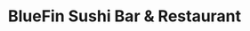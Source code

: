 ---
layout: place
title: "BlueFin Sushi Bar & Restaurant"
permalink: /colorado/denver/bluefin-sushi-bar-restaurant.html
stateAbbr: CO
stateName: Colorado
cityName: Denver
seo:
  name: "BlueFin Sushi Bar & Restaurant"
  type: Restaurant
  links: https://bluefinsushirestaurant.com/
description: "BlueFin Sushi Bar & Restaurant serves delicious sushi in Denver, Colorado. Try fresh Japanese dishes for a great dining experience. "
place_id: ChIJFbBsXYV7bIcR487Xd66Fqbg
photos:
  - name: >-
      places/ChIJFbBsXYV7bIcR487Xd66Fqbg/photos/AeeoHcIYPB5jdv5TgnEadXyK5hAtqR2wwLfE0CAPUrB32uSWzT5LQSl_q0l5dxGaXODSnR7oXbtjd6JOVdaOLKSYeTX4LXOzlvkjiy98JpAb-XDJdmbiHM33DhxC9RYJcrMMaMAthPFIPLXApKINrx31pUmCp6KO4NngfmTVtiMoZCb5EtaVV-U6fkIZ2G3na3Xq0_Unbz76DQM_YF2eJZRwKmRywq2ZHsX6xU1N3uTc80zxX3090eEMgW9t6lnCoKAGdhTtSTLWh08lWKSjz2erLFAtXB-1dpwfNjXI25J9jGObiQ
    widthPx: 4032
    heightPx: 3024
    authorAttributions:
      - displayName: BlueFin Sushi Bar & Restaurant
        uri: https://maps.google.com/maps/contrib/116233968723993044740
        photoUri: >-
          https://lh3.googleusercontent.com/a-/ALV-UjVF6cekkIUjYfr58KPRek4Ow5Qw2zALXhH1VtQLXblFczQKE5nB=s100-p-k-no-mo
    flagContentUri: >-
      https://www.google.com/local/imagery/report/?cb_client=maps_api_places.places_api&image_key=!1e10!2sAF1QipOj-AP9yTWMVzouDPP6TgfoPvNkPnsn9nEpO6lP&hl=en-US
    googleMapsUri: >-
      https://www.google.com/maps/place//data=!3m4!1e2!3m2!1sAF1QipOj-AP9yTWMVzouDPP6TgfoPvNkPnsn9nEpO6lP!2e10!4m2!3m1!1s0x876c7b855d6cb015:0xb8a985ae77d7cee3
  - name: >-
      places/ChIJFbBsXYV7bIcR487Xd66Fqbg/photos/AeeoHcKN01J9iyA5tUYK096BGqmCjd_SY6tKu9X9JNAbNzwlPybB-miMw0ybk_0pr-DQUqumFwztIpeZQe7-pBDqpg1ixUBCL5bGg0smxrzwpPSsmAZqF_VHh3kLp70ybRdYPpOszPPTOFDn7L9v5F8-lnUI0vY4W5kOoHMentO8wxKPm1TphI0v3YhDgE9xNcCofGNZz12qui_h3G_42Fk2Dc3JKnXCv7SbCJYBb-qWiyV7lqpnE-lIhh7XXjg6FNixs_TUhoE3-xUP8I-ce9cBAe2EML3E3iXkxtpyjlhkh4r2Ng
    widthPx: 1920
    heightPx: 1081
    authorAttributions:
      - displayName: BlueFin Sushi Bar & Restaurant
        uri: https://maps.google.com/maps/contrib/116233968723993044740
        photoUri: >-
          https://lh3.googleusercontent.com/a-/ALV-UjVF6cekkIUjYfr58KPRek4Ow5Qw2zALXhH1VtQLXblFczQKE5nB=s100-p-k-no-mo
    flagContentUri: >-
      https://www.google.com/local/imagery/report/?cb_client=maps_api_places.places_api&image_key=!1e10!2sAF1QipMmYUOobMncmwuK0jLsm6LDJ8nZxDKXV3NrJqd9&hl=en-US
    googleMapsUri: >-
      https://www.google.com/maps/place//data=!3m4!1e2!3m2!1sAF1QipMmYUOobMncmwuK0jLsm6LDJ8nZxDKXV3NrJqd9!2e10!4m2!3m1!1s0x876c7b855d6cb015:0xb8a985ae77d7cee3
  - name: >-
      places/ChIJFbBsXYV7bIcR487Xd66Fqbg/photos/AeeoHcJW4vxrrgdGmHmzrdNOrUyCoBbHncTSGWgpWz-NlL2mzSQm7Y6fhQPlucLBsmXkV4NTiAmYhdmAVCmh6PbaOEzB89XZ_gOQwZz5pwaxe0tVgHkJIDA1qryWGH-_upCaRyMZSF6MxaDVotwOylyaTE5zRbbJM5B3neGk2suqamjbze16MxWMft-VZNpmKxpghgESfnArgl45ZOFBfWtDL1VpRkO4yHXjpNLbEQPnxgyL_S7xTAe9u1mvyo1DIwfd4EP__TjdCeaVwyVbP_yuJF1zZDFMaaxEDwGEPW0BxuYpXQZDDMeIziZxUNS8wJCx6PvTB-pTh09-7sC1dnW5Wm77D53E66d09xbFKbNsNuRwfl2fTz_pguep3xfnKjTTCga2z1KL1G7rsAM4DJUsa2-Jx-p9JZNvgqsBCP9OggMC6Q
    widthPx: 4032
    heightPx: 3024
    authorAttributions:
      - displayName: Buffy “Buffy” Wojciehowski
        uri: https://maps.google.com/maps/contrib/105117901599994644347
        photoUri: >-
          https://lh3.googleusercontent.com/a-/ALV-UjXx4QXc35xp8CO6XvvA1lZ2gFgU8xgETamf5y1bBCIh-agzouI-=s100-p-k-no-mo
    flagContentUri: >-
      https://www.google.com/local/imagery/report/?cb_client=maps_api_places.places_api&image_key=!1e10!2sCIHM0ogKEICAgMDwiN6XWA&hl=en-US
    googleMapsUri: >-
      https://www.google.com/maps/place//data=!3m4!1e2!3m2!1sCIHM0ogKEICAgMDwiN6XWA!2e10!4m2!3m1!1s0x876c7b855d6cb015:0xb8a985ae77d7cee3
  - name: >-
      places/ChIJFbBsXYV7bIcR487Xd66Fqbg/photos/AeeoHcKTe59E14oESV6VqKUReTl_RVqryHC5xFrfP2UjJOQdw7KmYdwNkuKx5wCBNaiOej6GvlQKeOpEzp9nqghN7zhzR8ThAVojSm6ZIMZuWC80bn9QmpOUlRQyv1Y2BkE8_Aj2WF_5FfwWFosb4YXMbS2Y9ta9J_mLIJ7odVSuGoDx4oEgZWI_doiH6dSITRXA2qsWpNuZxnE8GZyJZwcQUrUERwgm1CWL6WwnJEpUDary7D16k-bT86tJ7Fc_2jAK5hzQL6J2IjZLnWItZU_TTyTR717OhI2_WfkRCTvvl8rvQw
    widthPx: 800
    heightPx: 800
    authorAttributions:
      - displayName: BlueFin Sushi Bar & Restaurant
        uri: https://maps.google.com/maps/contrib/116233968723993044740
        photoUri: >-
          https://lh3.googleusercontent.com/a-/ALV-UjVF6cekkIUjYfr58KPRek4Ow5Qw2zALXhH1VtQLXblFczQKE5nB=s100-p-k-no-mo
    flagContentUri: >-
      https://www.google.com/local/imagery/report/?cb_client=maps_api_places.places_api&image_key=!1e10!2sAF1QipNe8TgmW1gCcWh0_X_YmcWQr5O3QIcAwEXDOBlN&hl=en-US
    googleMapsUri: >-
      https://www.google.com/maps/place//data=!3m4!1e2!3m2!1sAF1QipNe8TgmW1gCcWh0_X_YmcWQr5O3QIcAwEXDOBlN!2e10!4m2!3m1!1s0x876c7b855d6cb015:0xb8a985ae77d7cee3
  - name: >-
      places/ChIJFbBsXYV7bIcR487Xd66Fqbg/photos/AeeoHcJDZhTHG6T6VzuSBUZScSZPNlM8G3768SfWjgz57vH_0pspr38gjlgNgtJxZF7ENDwwE2Q6fyOmbg6iAQmZBqegzUmBeF6ytdZXT8lmsMP7_AVRm9BCQ41XqJ-4yuVSek7VfXIGeQfLxVAGuPqS9ePW16uDhC9PAs_iAFm9ZChLipjhPo89MfS3H4TpgJA0xIDMrtcmawb0wsEtEcC4ziOxS56tiD_5c-4RSFJ5apaIUDRbh0knp4EN92o-sJ8oq1RvxDZPgEKHzfqVwq8ic5cDMp5mVDD9Fnctcuc0fxIzmYreEvv0kUjn-uj-MpHTupb4cVKEDqMAH-tFr0S4gSNOd_m_FpOvdTlbs3F2WeMnHMbiv9eZZTlOGyeRd7qyiHEwlgAKkgjUgG8YMMfWY_bd5zORYaIzTqUeSSSvkOKxbruF
    widthPx: 3000
    heightPx: 4000
    authorAttributions:
      - displayName: Ashley
        uri: https://maps.google.com/maps/contrib/104103121042629427080
        photoUri: >-
          https://lh3.googleusercontent.com/a-/ALV-UjWKc6zBPQUd-gTZZCCU7fQ5NmoIqXycslzGFIaC2UF1VSjdilZB=s100-p-k-no-mo
    flagContentUri: >-
      https://www.google.com/local/imagery/report/?cb_client=maps_api_places.places_api&image_key=!1e10!2sCIHM0ogKEICAgICzl4zF-gE&hl=en-US
    googleMapsUri: >-
      https://www.google.com/maps/place//data=!3m4!1e2!3m2!1sCIHM0ogKEICAgICzl4zF-gE!2e10!4m2!3m1!1s0x876c7b855d6cb015:0xb8a985ae77d7cee3
  - name: >-
      places/ChIJFbBsXYV7bIcR487Xd66Fqbg/photos/AeeoHcLdGfWoOHqPaZX-zzxv9itgMVyGq64HhUokioowuJRmVNpvC7Zgig4cXqIDGXhZsms_PpFzuafC_fbGvT_NX_2xMlbEdF-VC0gpPRzSxtKrJ7QD6bdg7GwdlmKSx600L7c6sPzqwdBb6Qc4zOFLifn_r4CfWmTYvDzCi6mmojLQETQs20Y8TmaGL2CtEumnmYhecAZaE-WI4Kdcyd0GFolC8vai4RaOXb_LPLaW4wGiwR4tMzSDUm2D5mK-ksCnE4W6GCG1gi2_6hAs_Mq_6g6QcF_B-DV9oVlbY8e8H6x6qiqgRm5yJJ9Tg4EnSlpmJ2UKg-ovYUp_GEN622IfJhxrN_W7HQiVhbVp5Wi3PpbE4sfDC5H8lZK3U19huXmMAa2F6LMCTvJzbDmFDDNcqG0vYmsVx914qcoxTqccwt91ixKo
    widthPx: 3024
    heightPx: 4032
    authorAttributions:
      - displayName: Ryan Smith
        uri: https://maps.google.com/maps/contrib/114496196686040462366
        photoUri: >-
          https://lh3.googleusercontent.com/a-/ALV-UjU96M-523iHF2LHpkdvTxTvgptIRXNkjl2Zy3-K2NZBmOgaeiM1=s100-p-k-no-mo
    flagContentUri: >-
      https://www.google.com/local/imagery/report/?cb_client=maps_api_places.places_api&image_key=!1e10!2sCIHM0ogKEICAgICvvfCevQE&hl=en-US
    googleMapsUri: >-
      https://www.google.com/maps/place//data=!3m4!1e2!3m2!1sCIHM0ogKEICAgICvvfCevQE!2e10!4m2!3m1!1s0x876c7b855d6cb015:0xb8a985ae77d7cee3
  - name: >-
      places/ChIJFbBsXYV7bIcR487Xd66Fqbg/photos/AeeoHcL3gnJcCG3WIGrXc5JsF9MIKYYsvs0thXAAHob3vnGwvoZeqOWmBjQWXuurjUEL-lbI3tNQ9c0amJppN2r2nKoln4ein-PK31hf64gFpJ66a7hx1WkKXLHbPNtG2OtNzBRxHzDvbera4wmiHBL5Ko0WiDNYA9T9UoTE7S8TZpHI4oBzfmR5iH5J2XkLVPN2uM-kg5h1F0iHw8D6PujCq0bLOrTW_-GlrmNo2LQk4JNf_aw7I3P4ktDygeXUovOd8FjGyWCSMYBh0k9hIO0OYynwQrGrG5mzjrafmPbXBe57u9uoKqZTN6lI-KQtkpaov94PFoOYa48H__ZDoHT4W4I49r8uZ5KfidOGyvQldKsnsc6gwZCK3Q1RjZbOcbkDH1Y3JYuKGpoROlnL5_lxRyl4NIeL6uRD_hErSQODrmt8LQ
    widthPx: 3072
    heightPx: 4096
    authorAttributions:
      - displayName: Carol Lessard
        uri: https://maps.google.com/maps/contrib/115591627516338782568
        photoUri: >-
          https://lh3.googleusercontent.com/a/ACg8ocLJver1z2tRP644vwqggjEgZ8XdS8fl8-Q-9ADjtKlG96kMBA=s100-p-k-no-mo
    flagContentUri: >-
      https://www.google.com/local/imagery/report/?cb_client=maps_api_places.places_api&image_key=!1e10!2sCIHM0ogKEICAgIDtoebYGw&hl=en-US
    googleMapsUri: >-
      https://www.google.com/maps/place//data=!3m4!1e2!3m2!1sCIHM0ogKEICAgIDtoebYGw!2e10!4m2!3m1!1s0x876c7b855d6cb015:0xb8a985ae77d7cee3
  - name: >-
      places/ChIJFbBsXYV7bIcR487Xd66Fqbg/photos/AeeoHcKMcfhIN8yw-OXuEw_gign8-DG-I2PQ9ZJO7UUPbuHj3U276f7mtRNvHeq3vrSFNCbEPwR-hr50mGKPvqauaUrSijI4FmAwA0Qs-nV8rYZ8-tEpOoFC_A5U_MhU2Zbx52ms1FTvMW905UHqfdnUV9NyG_I7UE2Ns8QkriHCPC4RFGHf7AYMgB3OvES8Pbf9i0gkr5E0GA2pemUt3DJRGAPddxa2S3-XTroIh4t8yNCIt7WfYqTThpfhkvxkKZWAauNz2kmQ4ZP1CuZI9wOVu_niY6vIYv6mODdj6PWZsyTDgg
    widthPx: 800
    heightPx: 800
    authorAttributions:
      - displayName: BlueFin Sushi Bar & Restaurant
        uri: https://maps.google.com/maps/contrib/116233968723993044740
        photoUri: >-
          https://lh3.googleusercontent.com/a-/ALV-UjVF6cekkIUjYfr58KPRek4Ow5Qw2zALXhH1VtQLXblFczQKE5nB=s100-p-k-no-mo
    flagContentUri: >-
      https://www.google.com/local/imagery/report/?cb_client=maps_api_places.places_api&image_key=!1e10!2sAF1QipOOO6KAfRJVNZoCsE0hZtGvasKJaxPPjPMCV0sk&hl=en-US
    googleMapsUri: >-
      https://www.google.com/maps/place//data=!3m4!1e2!3m2!1sAF1QipOOO6KAfRJVNZoCsE0hZtGvasKJaxPPjPMCV0sk!2e10!4m2!3m1!1s0x876c7b855d6cb015:0xb8a985ae77d7cee3
  - name: >-
      places/ChIJFbBsXYV7bIcR487Xd66Fqbg/photos/AeeoHcKAM6_kIXskJImrb0T7zCf-M5_ALgpp1od9uoRq23NkYZE0dbTkNksA9NL1Y-Ki8JcIEvP7UtzNfFrtPdkKhTlCbpP-4Jk9d7ek9gVYZ_gSHkSu4IxOW0cHnbI5-WxDWFxGNzEH4lO2DtDipyMh56iybl8SeoskOxK6n7ISPJQOp41E6fAfyZdlJaQpBmRdD_wjXWoxQkWIy_bu-gNgvws7SFw1cPLNTHO-I2ZdDhTXwCFn2GiwRigMe-69VmvXmdcEQyvCfQrcIaDK_WKlUtxzJ7ZzEZgn9VakiAohBwbIKvm5ZTrk-W0hTNsluhBINVtHO-12_poLwflXLLR0CICwAR0CCumVPsj5QB27kbTMTDDcmkkqgfTyMugkanVH7g6fNmC-w87YEuiY4dkTJ_PghTSac4-gLfABezV-qYv8gw
    widthPx: 3072
    heightPx: 4080
    authorAttributions:
      - displayName: Chris Pick
        uri: https://maps.google.com/maps/contrib/113691767154375253478
        photoUri: >-
          https://lh3.googleusercontent.com/a-/ALV-UjUNKFrueaeVStI9KL-Q5CUT8kQXbX6tZ1T7WvreEcV6dI4qXacpwQ=s100-p-k-no-mo
    flagContentUri: >-
      https://www.google.com/local/imagery/report/?cb_client=maps_api_places.places_api&image_key=!1e10!2sCIHM0ogKEICAgID3-ZPdXA&hl=en-US
    googleMapsUri: >-
      https://www.google.com/maps/place//data=!3m4!1e2!3m2!1sCIHM0ogKEICAgID3-ZPdXA!2e10!4m2!3m1!1s0x876c7b855d6cb015:0xb8a985ae77d7cee3
  - name: >-
      places/ChIJFbBsXYV7bIcR487Xd66Fqbg/photos/AeeoHcJqpZ2NLPOG7C830QvWK7rCGtEAwNjAJZgVnEWbIrdkDQbRXKMnhCvg3VKgB97zPpx5UTl8Bo2ubEnNZMMaS0eDj0LthrZZtKw6wAKmDDcQe38t6_q8m4Td3lUzpaz7PZcZoLlv1fkpbdf8GDsAJ5VHs4n6cpuBK052MXrML3CQ72SveAtLolnIzz2w6cjDfyL0uj065jPyNTvxR_mIGu1ZC1oNdOfmm0H_60DC8mfuAHC5ssvGdv-Xpcpt3zsVjYwbzmXeFj4YwKeQEl5fYjQl5t8uf_eSrEEMgmy0Dj27ioepKqgVy-3COV9PJsBJt32YKrxWhNOeqDVOx7Le20nIHQYeyfosUmugKM8JMZJf43TZR9ds5gkqL0tJJXt2yHvXoYN8uV1Wr_vW7azTPuMGRhmz5OCcxDcjsi6SuyYnGLU
    widthPx: 4080
    heightPx: 3072
    authorAttributions:
      - displayName: Chris Pick
        uri: https://maps.google.com/maps/contrib/113691767154375253478
        photoUri: >-
          https://lh3.googleusercontent.com/a-/ALV-UjUNKFrueaeVStI9KL-Q5CUT8kQXbX6tZ1T7WvreEcV6dI4qXacpwQ=s100-p-k-no-mo
    flagContentUri: >-
      https://www.google.com/local/imagery/report/?cb_client=maps_api_places.places_api&image_key=!1e10!2sCIHM0ogKEICAgID3-ZPd3AE&hl=en-US
    googleMapsUri: >-
      https://www.google.com/maps/place//data=!3m4!1e2!3m2!1sCIHM0ogKEICAgID3-ZPd3AE!2e10!4m2!3m1!1s0x876c7b855d6cb015:0xb8a985ae77d7cee3
address: 7303 E 29th Ave, Denver, CO 80238, USA
street: 7303 E 29th Ave
city: Denver
state: CO
zip: '80238'
country: USA
neighborhood: Northeast
latitude: '39.758228'
longitude: '-104.902688'
accessibility_options:
  wheelchairAccessibleParking: true
  wheelchairAccessibleEntrance: true
  wheelchairAccessibleRestroom: true
  wheelchairAccessibleSeating: true
business_status: OPERATIONAL
name: BlueFin Sushi Bar & Restaurant
google_maps_links:
  directionsUri: >-
    https://www.google.com/maps/dir//''/data=!4m7!4m6!1m1!4e2!1m2!1m1!1s0x876c7b855d6cb015:0xb8a985ae77d7cee3!3e0
  placeUri: https://maps.google.com/?cid=13306313558424276707
  writeAReviewUri: >-
    https://www.google.com/maps/place//data=!4m3!3m2!1s0x876c7b855d6cb015:0xb8a985ae77d7cee3!12e1
  reviewsUri: >-
    https://www.google.com/maps/place//data=!4m4!3m3!1s0x876c7b855d6cb015:0xb8a985ae77d7cee3!9m1!1b1
  photosUri: >-
    https://www.google.com/maps/place//data=!4m3!3m2!1s0x876c7b855d6cb015:0xb8a985ae77d7cee3!10e5
primary_type: Sushi Restaurant
opening_hours:
  regular: null
  current: null
secondary_opening_hours:
  regular:
    weekdayDescriptions: null
    type: null
  current:
    weekdayDescriptions: null
    type: null
phone: (303) 333-4006
price_level: PRICE_LEVEL_MODERATE
price_range: null
rating: '4.4'
rating_count: 554
website: https://bluefinsushirestaurant.com/
reviews: null
parking_options: null
payment_options: null
allow_dogs: null
curbside_pickup: null
delivery: null
dine_in: null
good_for_children: null
good_for_groups: null
good_for_sports: null
live_music: null
menu_for_children: null
outdoor_seating: null
reservable: null
restroom: null
serves_beer: null
serves_breakfast: null
serves_brunch: null
serves_cocktails: null
serves_coffee: null
serves_dinner: null
serves_dessert: null
serves_lunch: null
serves_vegetarian_food: null
serves_wine: null
takeout: null
summary: null

---